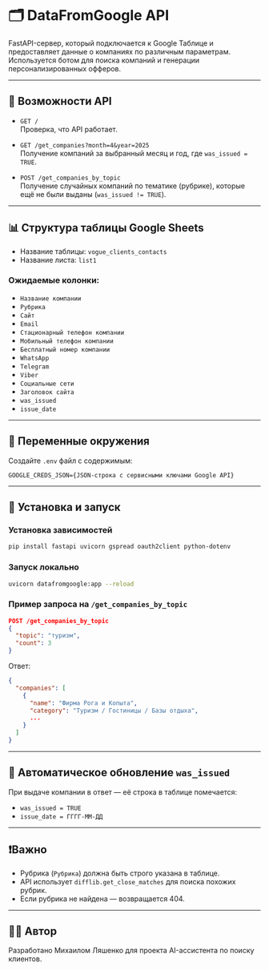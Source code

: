 # 🗂️ DataFromGoogle API

FastAPI-сервер, который подключается к Google Таблице и предоставляет данные о компаниях по различным параметрам. Используется ботом для поиска компаний и генерации персонализированных офферов.

---

## 🚀 Возможности API

- `GET /`  
  Проверка, что API работает.

- `GET /get_companies?month=4&year=2025`  
  Получение компаний за выбранный месяц и год, где `was_issued = TRUE`.

- `POST /get_companies_by_topic`  
  Получение случайных компаний по тематике (рубрике), которые ещё не были выданы (`was_issued != TRUE`).

---

## 📊 Структура таблицы Google Sheets

- Название таблицы: `vogue_clients_contacts`
- Название листа: `list1`

### Ожидаемые колонки:
- `Название компании`
- `Рубрика`
- `Сайт`
- `Email`
- `Стационарный телефон компании`
- `Мобильный телефон компании`
- `Бесплатный номер компании`
- `WhatsApp`
- `Telegram`
- `Viber`
- `Социальные сети`
- `Заголовок сайта`
- `was_issued`
- `issue_date`

---

## 🔐 Переменные окружения

Создайте `.env` файл с содержимым:

```env
GOOGLE_CREDS_JSON={JSON-строка с сервисными ключами Google API}
```

---

## 🧱 Установка и запуск

### Установка зависимостей

```bash
pip install fastapi uvicorn gspread oauth2client python-dotenv
```

### Запуск локально

```bash
uvicorn datafromgoogle:app --reload
```

### Пример запроса на `/get_companies_by_topic`

```json
POST /get_companies_by_topic
{
  "topic": "туризм",
  "count": 3
}
```

Ответ:
```json
{
  "companies": [
    {
      "name": "Фирма Рога и Копыта",
      "category": "Туризм / Гостиницы / Базы отдыха",
      ...
    }
  ]
}
```

---

## 📝 Автоматическое обновление `was_issued`

При выдаче компании в ответ — её строка в таблице помечается:  
- `was_issued = TRUE`  
- `issue_date = ГГГГ-ММ-ДД`

---

## ❗Важно

- Рубрика (`Рубрика`) должна быть строго указана в таблице.
- API использует `difflib.get_close_matches` для поиска похожих рубрик.
- Если рубрика не найдена — возвращается 404.

---

## 🧑‍💻 Автор

Разработано Михаилом Ляшенко для проекта AI-ассистента по поиску клиентов.

